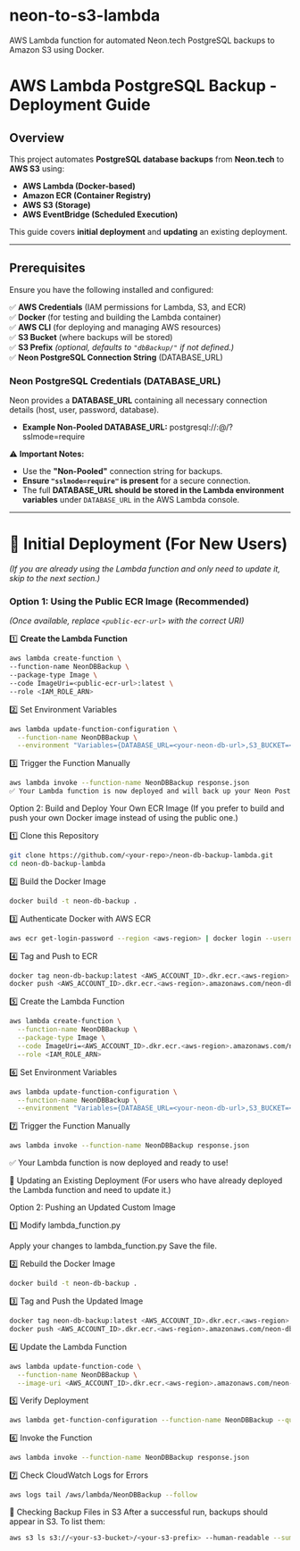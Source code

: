# neon-to-s3-lambda
AWS Lambda function for automated Neon.tech PostgreSQL backups to Amazon S3 using Docker.

# **AWS Lambda PostgreSQL Backup - Deployment Guide**

## **Overview**
This project automates **PostgreSQL database backups** from **Neon.tech** to **AWS S3** using:
- **AWS Lambda (Docker-based)**
- **Amazon ECR (Container Registry)**
- **AWS S3 (Storage)**
- **AWS EventBridge (Scheduled Execution)**

This guide covers **initial deployment** and **updating** an existing deployment.

---

## **Prerequisites**
Ensure you have the following installed and configured:

✅ **AWS Credentials** (IAM permissions for Lambda, S3, and ECR)  
✅ **Docker** (for testing and building the Lambda container)  
✅ **AWS CLI** (for deploying and managing AWS resources)  
✅ **S3 Bucket** (where backups will be stored)  
✅ **S3 Prefix** *(optional, defaults to `"dbBackup/"` if not defined.)*  
✅ **Neon PostgreSQL Connection String** (DATABASE_URL)  

### **Neon PostgreSQL Credentials (DATABASE_URL)**
Neon provides a **DATABASE_URL** containing all necessary connection details (host, user, password, database).

- **Example Non-Pooled DATABASE_URL:**
postgresql://<USERNAME>:<PASSWORD>@<HOSTNAME>/<DATABASE>?sslmode=require


⚠ **Important Notes:**  
- Use the **"Non-Pooled"** connection string for backups.  
- **Ensure `"sslmode=require"` is present** for a secure connection.  
- The full **DATABASE_URL should be stored in the Lambda environment variables** under `DATABASE_URL` in the AWS Lambda console.

---

# 🚀 **Initial Deployment (For New Users)**  
*(If you are already using the Lambda function and only need to update it, skip to the next section.)*  

### **Option 1: Using the Public ECR Image (Recommended)**
*(Once available, replace `<public-ecr-url>` with the correct URI)*  

1️⃣ **Create the Lambda Function**  
```sh
aws lambda create-function \
--function-name NeonDBBackup \
--package-type Image \
--code ImageUri=<public-ecr-url>:latest \
--role <IAM_ROLE_ARN>
```
2️⃣ Set Environment Variables
```sh
aws lambda update-function-configuration \
  --function-name NeonDBBackup \
  --environment "Variables={DATABASE_URL=<your-neon-db-url>,S3_BUCKET=<your-s3-bucket>,S3_PREFIX=dbBackup/}"
```
3️⃣ Trigger the Function Manually
```sh
aws lambda invoke --function-name NeonDBBackup response.json
✅ Your Lambda function is now deployed and will back up your Neon PostgreSQL database to S3.
```


Option 2: Build and Deploy Your Own ECR Image
(If you prefer to build and push your own Docker image instead of using the public one.)

1️⃣ Clone this Repository
```sh
git clone https://github.com/<your-repo>/neon-db-backup-lambda.git
cd neon-db-backup-lambda
```
2️⃣ Build the Docker Image
```sh
docker build -t neon-db-backup .
```
3️⃣ Authenticate Docker with AWS ECR
```sh
aws ecr get-login-password --region <aws-region> | docker login --username AWS --password-stdin <AWS_ACCOUNT_ID>.dkr.ecr.<aws-region>.amazonaws.com
```
4️⃣ Tag and Push to ECR
```sh
docker tag neon-db-backup:latest <AWS_ACCOUNT_ID>.dkr.ecr.<aws-region>.amazonaws.com/neon-db-backup:latest
docker push <AWS_ACCOUNT_ID>.dkr.ecr.<aws-region>.amazonaws.com/neon-db-backup:latest
```
5️⃣ Create the Lambda Function
```sh
aws lambda create-function \
  --function-name NeonDBBackup \
  --package-type Image \
  --code ImageUri=<AWS_ACCOUNT_ID>.dkr.ecr.<aws-region>.amazonaws.com/neon-db-backup:latest \
  --role <IAM_ROLE_ARN>
```
6️⃣ Set Environment Variables
```sh
aws lambda update-function-configuration \
  --function-name NeonDBBackup \
  --environment "Variables={DATABASE_URL=<your-neon-db-url>,S3_BUCKET=<your-s3-bucket>,S3_PREFIX=dbBackup/}"
```
7️⃣ Trigger the Function Manually
```sh
aws lambda invoke --function-name NeonDBBackup response.json
```
✅ Your Lambda function is now deployed and ready to use!

🔄 Updating an Existing Deployment
(For users who have already deployed the Lambda function and need to update it.)

Option 2: Pushing an Updated Custom Image

1️⃣ Modify lambda_function.py

Apply your changes to lambda_function.py
Save the file.

2️⃣ Rebuild the Docker Image
```sh
docker build -t neon-db-backup .
```
3️⃣ Tag and Push the Updated Image
```sh
docker tag neon-db-backup:latest <AWS_ACCOUNT_ID>.dkr.ecr.<aws-region>.amazonaws.com/neon-db-backup:latest
docker push <AWS_ACCOUNT_ID>.dkr.ecr.<aws-region>.amazonaws.com/neon-db-backup:latest
```
4️⃣ Update the Lambda Function
```sh
aws lambda update-function-code \
  --function-name NeonDBBackup \
  --image-uri <AWS_ACCOUNT_ID>.dkr.ecr.<aws-region>.amazonaws.com/neon-db-backup:latest
```
5️⃣ Verify Deployment
```sh
aws lambda get-function-configuration --function-name NeonDBBackup --query "Code.ImageUri"
```
6️⃣ Invoke the Function
```sh
aws lambda invoke --function-name NeonDBBackup response.json
```
7️⃣ Check CloudWatch Logs for Errors
```sh
aws logs tail /aws/lambda/NeonDBBackup --follow
```
📁 Checking Backup Files in S3
After a successful run, backups should appear in S3.
To list them:
```sh
aws s3 ls s3://<your-s3-bucket>/<your-s3-prefix> --human-readable --summarize
```




